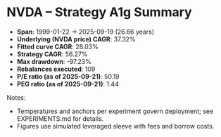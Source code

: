# NVDA – Strategy A1g Summary

- **Span**: 1999-01-22 → 2025-09-19 (26.66 years)
- **Underlying (NVDA price) CAGR**: 37.32%
- **Fitted curve CAGR**: 28.03%
- **Strategy CAGR**: 56.27%
- **Max drawdown**: -97.23%
- **Rebalances executed**: 109
- **P/E ratio (as of 2025-09-21)**: 50.19
- **PEG ratio (as of 2025-09-21)**: 1.44

Notes:

- Temperatures and anchors per experiment govern deployment; see EXPERIMENTS.md for details.
- Figures use simulated leveraged sleeve with fees and borrow costs.

